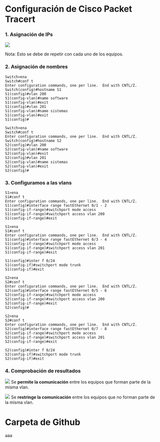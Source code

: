 # Configuración de Cisco Packet Tracert

### 1. Asignación de IPs

![](imgs/capture_1.jpeg)

Nota: Esto se debe de repetir con cada uno de los equipos.

### 2. Asignación de nombres

    Switch>ena
    Switch#conf t
    Enter configuration commands, one per line.  End with CNTL/Z.
    Switch(config)#hostname S1
    S1(config)#vlan 200
    S1(config-vlan)#name software
    S1(config-vlan)#exit
    S1(config)#vlan 201
    S1(config-vlan)#name sistemas
    S1(config-vlan)#exit
    S1(config)#

    Switch>ena
    Switch#conf t
    Enter configuration commands, one per line.  End with CNTL/Z.
    Switch(config)#hostname S2
    S2(config)#vlan 200
    S2(config-vlan)#name software
    S2(config-vlan)#exit
    S2(config)#vlan 201
    S2(config-vlan)#name sistemas
    S2(config-vlan)#exit
    S2(config)#

### 3. Configuramos a las vlans

    S1>ena
    S1#conf t
    Enter configuration commands, one per line.  End with CNTL/Z.
    S1(config)#interface range fastEthernet 0/1 - 2
    S1(config-if-range)#switchport mode access
    S1(config-if-range)#switchport access vlan 200
    S1(config-if-range)#exit

    S1>ena
    S1#conf t
    Enter configuration commands, one per line.  End with CNTL/Z.
    S1(config)#interface range fastEthernet 0/3 - 4
    S1(config-if-range)#switchport mode access
    S1(config-if-range)#switchport access vlan 201
    S1(config-if-range)#exit

    S1(config)#inter f 0/24
    S1(config-if)#switchport mode trunk
    S1(config-if)#exit

    S2>ena
    S2#conf t
    Enter configuration commands, one per line.  End with CNTL/Z.
    S2(config)#interface range fastEthernet 0/5 - 6
    S2(config-if-range)#switchport mode access
    S2(config-if-range)#switchport access vlan 200
    S2(config-if-range)#exit
    S2(config)#

    S2>ena
    S2#conf t
    Enter configuration commands, one per line.  End with CNTL/Z.
    S2(config)#interface range fastEthernet 0/7 - 8
    S2(config-if-range)#switchport mode access
    S2(config-if-range)#switchport access vlan 201
    S2(config-if-range)#exit

    S2(config)#inter f 0/24
    S2(config-if)#switchport mode trunk
    S2(config-if)#exit

### 4. Comprobación de resultados

![](imgs/capture_2.jpeg)
Se **permite la comunicación** entre los equipos que forman parte de la misma vlan.

![](imgs/capture_3.jpeg)
Se **restringe la comunicación** entre los equipos que no forman parte de la misma vlan.

# Carpeta de Github

aaa
